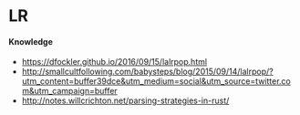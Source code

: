 # LR

#### Knowledge
* https://dfockler.github.io/2016/09/15/lalrpop.html
* http://smallcultfollowing.com/babysteps/blog/2015/09/14/lalrpop/?utm_content=buffer39dce&utm_medium=social&utm_source=twitter.com&utm_campaign=buffer
* http://notes.willcrichton.net/parsing-strategies-in-rust/

